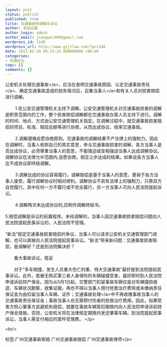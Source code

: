```yaml
---
layout: post
status: publish
published: true
title: 交通事故的调解与诉讼
author: 本站记者
author_login: admin
author_email: jiangwei909@gmail.com
wordpress_id: 1140
wordpress_url: http://www.gzjtlaw.com/?p=1140
date: 2011-05-29 09:14:24.000000000 +08:00
categories:
- 交通诉讼
tags: []
comments: []
---
```

<p><p><p> 公安机关处理<a>交通事故<&#47;a>，应当在查明交通事故原因、认定<a>交通事故责任<&#47;a>、确定交通事故造成的损失情况后，召集<a>当事人<&#47;a>和有关人员对损害赔偿进行调解。<br><br> 　 　1.在公安交通管理机关主持下调解。公安交通管理机关对交通事故损害的调解是职责范围内的工作，整个损害赔偿调解都在交通事故办案人员主持下进行。调解的时间、地点、方式由公安交通管理机关指定。在调解过程中，就交通事故损害赔偿的项目、标准、赔偿总额等进行协商，从而达成协议，结束交通事故。<br><br> 　 　2.调解遵循自愿协商原则。交通事故的调解结果不产法律上的强制力，因此在调解时，当事人依照自己的真实意思，参与交通事故损害的调解，各方当事人是否达成协议，必须尊重当事人的意思，不能强迫或变相强迫当事人达成调解协议。调解协议在法律允许范围内,自愿协商，相互让步达成的结果。如果说各方当事人达不成协议即终结调解。<br><br> 　 　3.调解达成的协议容易履行。调解赔偿是基于当事人的意愿，更易于各方当事人接受，履行调解协议时相对顺利。调解协议不具有法律上的强制力，只靠双方自觉履行。其中任何一方不履行或不完全履行，另一方当事人可向人民法院提起诉讼。<br><br> 　 　4.调解两次末达成协议的,应制作调解终结书。 <br><br> 5.赔偿调解是诉讼的前置程序。未经调解的，当事人因交通事故损害赔偿问题向人民法院提起民事诉讼的，人民法院不受理。 <br><br> &ldquo;新法&rdquo;规定交通事故损害赔偿的争议，当事人可以请求公安机关交通管理部门调解，也可以直接向人民法院提起民事诉讼。&ldquo;新法&rdquo;带来新问题：交通事故损害赔偿，是调解好？还是到法院解决好？ <br><br> 　　重大事故诉讼，稳妥 <br><br> 　　对于&ldquo;多车相撞，发生人员重大伤亡的重、特大交通事故&rdquo;最好是到法院提起民事诉讼。此外，若被无购买第三者人身保险的车辆碰撞受害，最好即时到人民法院申请诉前财产保全。因为从5月1日起，交警部门扣留事故车辆仅是对车辆撞损痕迹、车辆状况勘察，收集证据，再也不得以当事人预付抢救治疗费用或未缴纳责任保证金为由扣留当事人车辆、证件；<a>交通事故处理<&#47;a>中不再收缴事故当事人的交通事故责任保证金；事故当事人也无需预付伤者的抢救治疗费用。因此，如果受害方担心肇事方逃避损失赔偿，就要在事故车辆暂扣期限内向人民法院申请诉前财产保全措施，否则，公安机关将在法律规定期限内发还肇事车辆。到法院提起民事诉讼，当事人需支付相应的案件受理费。 <&#47;p><br&#47;><p>标签:广州交通事故索赔 广州交通事故赔偿 广州交通事故律师<&#47;p>
